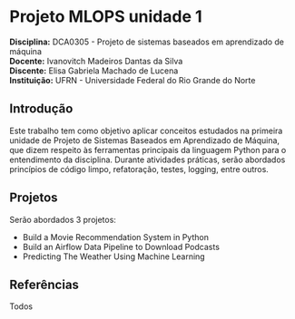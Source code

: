 # Projeto MLOPS unidade 1

**Disciplina:** DCA0305 - Projeto de sistemas baseados em aprendizado de máquina
<br>
**Docente:** Ivanovitch Madeiros Dantas da Silva
<br>
**Discente:** Elisa Gabriela Machado de Lucena
<br>
**Instituição:** UFRN - Universidade Federal do Rio Grande do Norte

## Introdução
Este trabalho tem como objetivo aplicar conceitos estudados na primeira unidade de Projeto de Sistemas Baseados em Aprendizado de Máquina, que dizem respeito às ferramentas principais da linguagem Python para o entendimento da disciplina. Durante atividades práticas, serão abordados princípios de código limpo, refatoração, testes, logging, entre outros.

## Projetos
Serão abordados 3 projetos:
* Build a Movie Recommendation System in Python
* Build an Airflow Data Pipeline to Download Podcasts
* Predicting The Weather Using Machine Learning

## Referências
Todos

